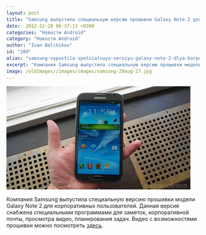 ```yaml
---
layout: post
title: "Samsung выпустила специальную версию прошивки Galaxy Note 2 для корпоративных пользователей"
date:  2012-12-28 06:37:11 +0300
categories: "Новости Android"
category: "Новости Android"
author: "Ivan Belchikov"
id: "209"
alias: "samsung-vypustila-spetsialnuyu-versiyu-galaxy-note-2-dlya-korporativnykh-polzovatelej"
excerpt: "Компания Samsung выпустила специальную версию прошивки модели Galaxy Note 2 для корпоративных пользователей. Данная версия снабжена специальными программами для заметок, корпоративной почты, просмотра видео, планирования задач. Видео с возможностями прошивки можно посмотреть здесь."
image: /oldImages//images/images/samsung-29aug-27.jpg
---
```

<img  src="/oldImages/images/images/samsung-29aug-27.jpg" border="0" alt="Android Central" >

Компания Samsung выпустила специальную версию прошивки модели Galaxy Note 2 для корпоративных пользователей. Данная версия снабжена специальными программами для заметок, корпоративной почты, просмотра видео, планирования задач. Видео с возможностями прошивки можно посмотреть <a href="#" title="Galaxy Note 2" rel="nofollow">здесь</a>.
